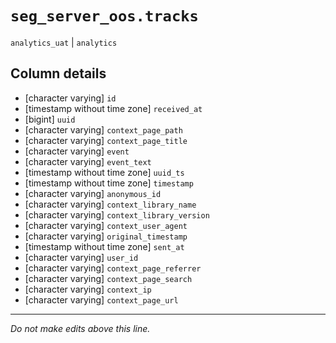 # `seg_server_oos.tracks`
`analytics_uat` | `analytics`

## Column details
* [character varying] `id`
* [timestamp without time zone] `received_at`
* [bigint]    `uuid`
* [character varying] `context_page_path`
* [character varying] `context_page_title`
* [character varying] `event`
* [character varying] `event_text`
* [timestamp without time zone] `uuid_ts`
* [timestamp without time zone] `timestamp`
* [character varying] `anonymous_id`
* [character varying] `context_library_name`
* [character varying] `context_library_version`
* [character varying] `context_user_agent`
* [character varying] `original_timestamp`
* [timestamp without time zone] `sent_at`
* [character varying] `user_id`
* [character varying] `context_page_referrer`
* [character varying] `context_page_search`
* [character varying] `context_ip`
* [character varying] `context_page_url`

-------------------------------------------------------------------------------
*Do not make edits above this line.*
